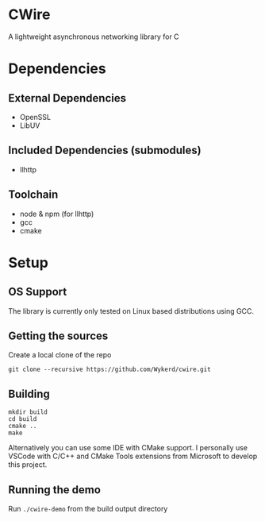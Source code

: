 # CWire
A lightweight asynchronous networking library for C

# Dependencies

## External Dependencies
- OpenSSL
- LibUV

## Included Dependencies (submodules)
- llhttp

## Toolchain
- node & npm (for llhttp)
- gcc
- cmake

# Setup

## OS Support
The library is currently only tested on Linux based distributions using GCC.

## Getting the sources
Create a local clone of the repo
```
git clone --recursive https://github.com/Wykerd/cwire.git
```

## Building
```
mkdir build
cd build
cmake ..
make
```
Alternatively you can use some IDE with CMake support. I personally use VSCode with C/C++ and CMake Tools extensions from Microsoft to develop this project.


## Running the demo
Run `./cwire-demo` from the build output directory 